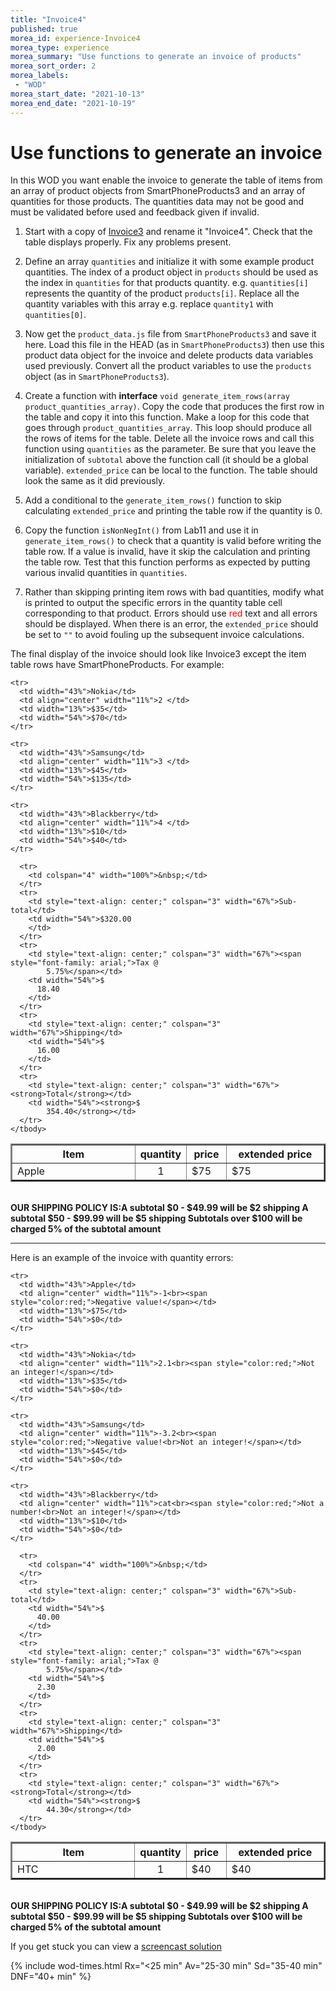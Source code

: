 ```yaml
--- 
title: "Invoice4" 
published: true 
morea_id: experience-Invoice4
morea_type: experience 
morea_summary: "Use functions to generate an invoice of products"
morea_sort_order: 2 
morea_labels:
 - "WOD"
morea_start_date: "2021-10-13"
morea_end_date: "2021-10-19"
---
```


# Use functions to generate an invoice
In this WOD you want enable the invoice to generate the table of items from an array of product objects from SmartPhoneProducts3 and an array of quantities for those products. The quantities data may not be good and must be validated before used and feedback given if invalid.

1. Start with a copy of [Invoice3](../090.algorithms/experience-Invoice3.html) and rename it "Invoice4". Check that the table displays properly. Fix any problems present.

2. Define an array `quantities` and initialize it with some example product quantities. The index of a product object in `products` should be used as the index in `quantities` for that products quantity. e.g. `quantities[i]` represents the quantity of the product `products[i]`. Replace all the quantity variables with this array e.g. replace `quantity1` with `quantities[0]`.
   
3. Now get the `product_data.js` file from `SmartPhoneProducts3` and save it here. Load this file in the HEAD (as in `SmartPhoneProducts3`) then use this product data object for the invoice and delete products data variables used previously. Convert all the product variables to use the `products` object (as in `SmartPhoneProducts3`).

5. Create a function with **interface** `void generate_item_rows(array product_quantities_array)`. Copy the code that produces the first row in the table and copy it into this function. Make a loop for this code that goes through `product_quantities_array`. This loop should produce all the rows of items for the table. Delete all the invoice rows and call this function using `quantities` as the parameter. Be sure that you leave the initialization of `subtotal` above the function call (it should be a global variable). `extended_price` can be local to the function. The table should look the same as it did previously.
   
6.  Add a conditional to the `generate_item_rows()` function to skip calculating `extended_price` and printing the table row if the quantity is 0.
   
7. Copy the function `isNonNegInt()` from Lab11 and use it in `generate_item_rows()` to check that a quantity is valid before writing the table row. If a value is invalid, have it skip the calculation and printing the table row. Test that this function performs as expected by putting various invalid quantities in `quantities`. 
   
8. Rather than skipping printing item rows with bad quantities, modify what is printed to output the specific errors in the quantity table cell corresponding to that product. Errors should use <span style="color:red;">red</span> text and all errors should be displayed. When there is an error, the `extended_price` should be set to `""` to avoid fouling up the subsequent invoice calculations.

The final display of the invoice should look like Invoice3 except the item table rows have SmartPhoneProducts. For example:

  <table border="2">
    <tbody>
      <tr>
        <th style="text-align: center;" width="43%">Item</th>
        <th style="text-align: center;" width="11%">quantity</th>
        <th style="text-align: center;" width="13%">price</th>
        <th style="text-align: center;" width="54%">extended price</th>
      </tr>
    <tr>
      <td width="43%">Apple</td>
      <td align="center" width="11%">1 </td>
      <td width="13%">$75</td>
      <td width="54%">$75</td>
    </tr>
    
    <tr>
      <td width="43%">Nokia</td>
      <td align="center" width="11%">2 </td>
      <td width="13%">$35</td>
      <td width="54%">$70</td>
    </tr>
    
    <tr>
      <td width="43%">Samsung</td>
      <td align="center" width="11%">3 </td>
      <td width="13%">$45</td>
      <td width="54%">$135</td>
    </tr>
    
    <tr>
      <td width="43%">Blackberry</td>
      <td align="center" width="11%">4 </td>
      <td width="13%">$10</td>
      <td width="54%">$40</td>
    </tr>
    
      <tr>
        <td colspan="4" width="100%">&nbsp;</td>
      </tr>
      <tr>
        <td style="text-align: center;" colspan="3" width="67%">Sub-total</td>
        <td width="54%">$320.00
        </td>
      </tr>
      <tr>
        <td style="text-align: center;" colspan="3" width="67%"><span style="font-family: arial;">Tax @
            5.75%</span></td>
        <td width="54%">$
          18.40
        </td>
      </tr>
      <tr>
        <td style="text-align: center;" colspan="3" width="67%">Shipping</td>
        <td width="54%">$
          16.00
        </td>
      </tr>
      <tr>
        <td style="text-align: center;" colspan="3" width="67%"><strong>Total</strong></td>
        <td width="54%"><strong>$
            354.40</strong></td>
      </tr>
    </tbody>
  </table>
  <div>
    <br><b>
      OUR SHIPPING POLICY IS:A subtotal $0 - $49.99 will be $2 shipping
      A subtotal $50 - $99.99 will be $5 shipping
      Subtotals over $100 will be charged 5% of the subtotal amount
    </b> </div>

<hr>
Here is an example of the invoice with quantity errors:

  <table border="2">
    <tbody>
      <tr>
        <th style="text-align: center;" width="43%">Item</th>
        <th style="text-align: center;" width="11%">quantity</th>
        <th style="text-align: center;" width="13%">price</th>
        <th style="text-align: center;" width="54%">extended price</th>
      </tr>
    <tr>
      <td width="43%">HTC</td>
      <td align="center" width="11%">1</td>
      <td width="13%">$40</td>
      <td width="54%">$40</td>
    </tr>
    
    <tr>
      <td width="43%">Apple</td>
      <td align="center" width="11%">-1<br><span style="color:red;">Negative value!</span></td>
      <td width="13%">$75</td>
      <td width="54%">$0</td>
    </tr>
    
    <tr>
      <td width="43%">Nokia</td>
      <td align="center" width="11%">2.1<br><span style="color:red;">Not an integer!</span></td>
      <td width="13%">$35</td>
      <td width="54%">$0</td>
    </tr>
    
    <tr>
      <td width="43%">Samsung</td>
      <td align="center" width="11%">-3.2<br><span style="color:red;">Negative value!<br>Not an integer!</span></td>
      <td width="13%">$45</td>
      <td width="54%">$0</td>
    </tr>
    
    <tr>
      <td width="43%">Blackberry</td>
      <td align="center" width="11%">cat<br><span style="color:red;">Not a number!<br>Not an integer!</span></td>
      <td width="13%">$10</td>
      <td width="54%">$0</td>
    </tr>
    
      <tr>
        <td colspan="4" width="100%">&nbsp;</td>
      </tr>
      <tr>
        <td style="text-align: center;" colspan="3" width="67%">Sub-total</td>
        <td width="54%">$
          40.00
        </td>
      </tr>
      <tr>
        <td style="text-align: center;" colspan="3" width="67%"><span style="font-family: arial;">Tax @
            5.75%</span></td>
        <td width="54%">$
          2.30
        </td>
      </tr>
      <tr>
        <td style="text-align: center;" colspan="3" width="67%">Shipping</td>
        <td width="54%">$
          2.00
        </td>
      </tr>
      <tr>
        <td style="text-align: center;" colspan="3" width="67%"><strong>Total</strong></td>
        <td width="54%"><strong>$
            44.30</strong></td>
      </tr>
    </tbody>
  </table>
  <div>
    <br><b>
      OUR SHIPPING POLICY IS:A subtotal $0 - $49.99 will be $2 shipping
      A subtotal $50 - $99.99 will be $5 shipping
      Subtotals over $100 will be charged 5% of the subtotal amount
    </b> </div>

If you get stuck you can view a [screencast solution](https://youtu.be/S-cOOAH3CtI)

{% include wod-times.html Rx="<25 min" Av="25-30 min" Sd="35-40 min" DNF="40+ min" %}